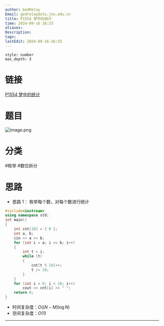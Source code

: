 ```yaml
---
author: GedRelay
Email: gedrelay@stu.jnu.edu.cn
title: P1554 梦中的统计
time: 2024-09-16 16:23
aliases: 
Description: 
tags: 
lastEdit: 2024-09-16-16:25
---
```


```toc
style: number
max_depth: 3
```

# 链接
[P1554 梦中的统计](https://www.luogu.com.cn/problem/P1554) 

# 题目
![image.png](https://ged-pic-bed.oss-cn-guangzhou.aliyuncs.com/img/202409161623840.png)


# 分类
#枚举 #数位拆分 

# 思路
- 思路 1：
枚举每个数，对每个数进行统计


```cpp
#include<iostream>
using namespace std;
int main()
{
	int cnt[10] = { 0 };
	int a, b;
	cin >> a >> b;
	for (int i = a; i <= b; i++)
	{
		int t = i;
		while (t)
		{
			cnt[t % 10]++;
			t /= 10;
		}
	}
	for (int i = 0; i < 10; i++)
		cout << cnt[i] << " ";
	return 0;
}
```


- 时间复杂度：${O\left( \left( N-M \right) \log N \right)  }$ 
- 空间复杂度：${O\left( 1 \right)  }$ 


---

